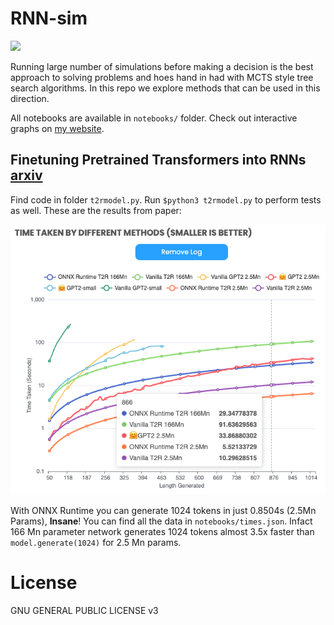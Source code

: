 # RNN-sim

<a href="https://nimblebox.ai/explore/project/pretrained-transformers-as-rnns-4168"><img src="https://img.shields.io/badge/NBXplore-Run on Nimblebox.ai-blue"></a>

Running large number of simulations before making a decision is the best approach to solving problems and hoes hand in had with MCTS style tree search algorithms. In this repo we explore methods that can be used in this direction.

All notebooks are available in `notebooks/` folder. Check out interactive graphs on [my website]().

## Finetuning Pretrained Transformers into RNNs [arxiv](https://arxiv.org/pdf/2103.13076.pdf)

Find code in folder `t2rmodel.py`. Run `$python3 t2rmodel.py` to perform tests as well. These are the results from paper:

<p align="center">
  <img src="notebooks/sample_on_website.png">
</p>

With ONNX Runtime you can generate 1024 tokens in just 0.8504s (2.5Mn Params), **Insane**! You can find all the data in `notebooks/times.json`. Infact 166 Mn parameter network generates 1024 tokens almost 3.5x faster than `model.generate(1024)` for 2.5 Mn params.

# License

GNU GENERAL PUBLIC LICENSE v3
